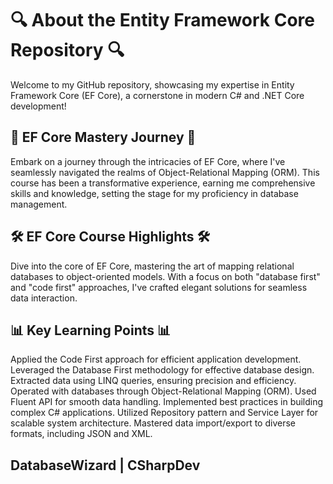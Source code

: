 # 🔍 About the Entity Framework Core Repository 🔍

Welcome to my GitHub repository, showcasing my expertise in Entity Framework Core (EF Core), a cornerstone in modern C# and .NET Core development!

## 🌟 EF Core Mastery Journey 🌟

Embark on a journey through the intricacies of EF Core, where I've seamlessly navigated the realms of Object-Relational Mapping (ORM). This course has been a transformative experience, earning me comprehensive skills and knowledge, setting the stage for my proficiency in database management.

## 🛠️ EF Core Course Highlights 🛠️

Dive into the core of EF Core, mastering the art of mapping relational databases to object-oriented models. With a focus on both "database first" and "code first" approaches, I've crafted elegant solutions for seamless data interaction.

## 📊 Key Learning Points 📊

Applied the Code First approach for efficient application development.
Leveraged the Database First methodology for effective database design.
Extracted data using LINQ queries, ensuring precision and efficiency.
Operated with databases through Object-Relational Mapping (ORM).
Used Fluent API for smooth data handling.
Implemented best practices in building complex C# applications.
Utilized Repository pattern and Service Layer for scalable system architecture.
Mastered data import/export to diverse formats, including JSON and XML.

## DatabaseWizard | CSharpDev 
